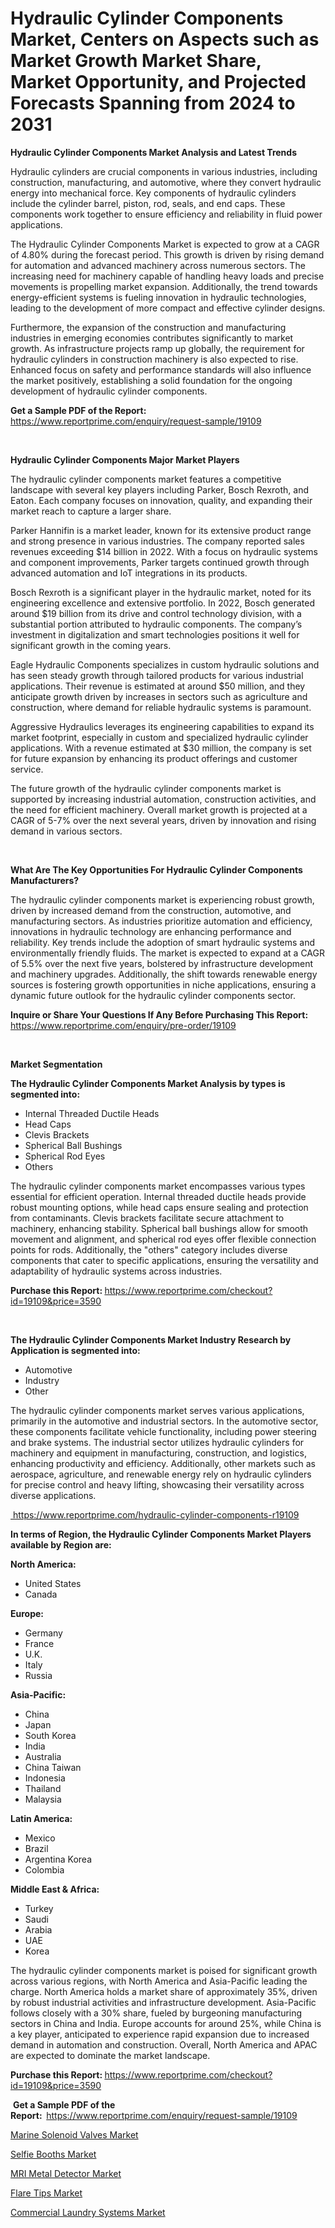 <p><h1>Hydraulic Cylinder Components Market, Centers on Aspects such as Market Growth Market Share, Market Opportunity, and Projected Forecasts Spanning from 2024 to 2031</h1></p><p><strong>Hydraulic Cylinder Components Market Analysis and Latest Trends</strong></p>
<p><p>Hydraulic cylinders are crucial components in various industries, including construction, manufacturing, and automotive, where they convert hydraulic energy into mechanical force. Key components of hydraulic cylinders include the cylinder barrel, piston, rod, seals, and end caps. These components work together to ensure efficiency and reliability in fluid power applications.</p><p>The Hydraulic Cylinder Components Market is expected to grow at a CAGR of 4.80% during the forecast period. This growth is driven by rising demand for automation and advanced machinery across numerous sectors. The increasing need for machinery capable of handling heavy loads and precise movements is propelling market expansion. Additionally, the trend towards energy-efficient systems is fueling innovation in hydraulic technologies, leading to the development of more compact and effective cylinder designs.</p><p>Furthermore, the expansion of the construction and manufacturing industries in emerging economies contributes significantly to market growth. As infrastructure projects ramp up globally, the requirement for hydraulic cylinders in construction machinery is also expected to rise. Enhanced focus on safety and performance standards will also influence the market positively, establishing a solid foundation for the ongoing development of hydraulic cylinder components.</p></p>
<p><strong>Get a Sample PDF of the Report:&nbsp;</strong> <a href="https://www.reportprime.com/enquiry/request-sample/19109?utm_campaign=10&utm_medium=2&utm_source=Github&utm_content=ia&utm_term=25122024&utm_id=hydraulic-cylinder-components">https://www.reportprime.com/enquiry/request-sample/19109</a></p>
<p>&nbsp;</p>
<p><strong>Hydraulic Cylinder Components Major Market Players</strong></p>
<p><p>The hydraulic cylinder components market features a competitive landscape with several key players including Parker, Bosch Rexroth, and Eaton. Each company focuses on innovation, quality, and expanding their market reach to capture a larger share.</p><p>Parker Hannifin is a market leader, known for its extensive product range and strong presence in various industries. The company reported sales revenues exceeding $14 billion in 2022. With a focus on hydraulic systems and component improvements, Parker targets continued growth through advanced automation and IoT integrations in its products.</p><p>Bosch Rexroth is a significant player in the hydraulic market, noted for its engineering excellence and extensive portfolio. In 2022, Bosch generated around $19 billion from its drive and control technology division, with a substantial portion attributed to hydraulic components. The company’s investment in digitalization and smart technologies positions it well for significant growth in the coming years.</p><p>Eagle Hydraulic Components specializes in custom hydraulic solutions and has seen steady growth through tailored products for various industrial applications. Their revenue is estimated at around $50 million, and they anticipate growth driven by increases in sectors such as agriculture and construction, where demand for reliable hydraulic systems is paramount.</p><p>Aggressive Hydraulics leverages its engineering capabilities to expand its market footprint, especially in custom and specialized hydraulic cylinder applications. With a revenue estimated at $30 million, the company is set for future expansion by enhancing its product offerings and customer service.</p><p>The future growth of the hydraulic cylinder components market is supported by increasing industrial automation, construction activities, and the need for efficient machinery. Overall market growth is projected at a CAGR of 5-7% over the next several years, driven by innovation and rising demand in various sectors.</p></p>
<p>&nbsp;</p>
<p><strong>What Are The Key Opportunities For Hydraulic Cylinder Components Manufacturers?</strong></p>
<p><p>The hydraulic cylinder components market is experiencing robust growth, driven by increased demand from the construction, automotive, and manufacturing sectors. As industries prioritize automation and efficiency, innovations in hydraulic technology are enhancing performance and reliability. Key trends include the adoption of smart hydraulic systems and environmentally friendly fluids. The market is expected to expand at a CAGR of 5.5% over the next five years, bolstered by infrastructure development and machinery upgrades. Additionally, the shift towards renewable energy sources is fostering growth opportunities in niche applications, ensuring a dynamic future outlook for the hydraulic cylinder components sector.</p></p>
<p><strong>Inquire or Share Your Questions If Any Before Purchasing This Report:</strong> <a href="https://www.reportprime.com/enquiry/pre-order/19109?utm_campaign=10&utm_medium=2&utm_source=Github&utm_content=ia&utm_term=25122024&utm_id=hydraulic-cylinder-components">https://www.reportprime.com/enquiry/pre-order/19109</a></p>
<p>&nbsp;</p>
<p><strong>Market Segmentation</strong></p>
<p><strong>The Hydraulic Cylinder Components Market Analysis by types is segmented into:</strong></p>
<p><ul><li>Internal Threaded Ductile Heads</li><li>Head Caps</li><li>Clevis Brackets</li><li>Spherical Ball Bushings</li><li>Spherical Rod Eyes</li><li>Others</li></ul></p>
<p><p>The hydraulic cylinder components market encompasses various types essential for efficient operation. Internal threaded ductile heads provide robust mounting options, while head caps ensure sealing and protection from contaminants. Clevis brackets facilitate secure attachment to machinery, enhancing stability. Spherical ball bushings allow for smooth movement and alignment, and spherical rod eyes offer flexible connection points for rods. Additionally, the "others" category includes diverse components that cater to specific applications, ensuring the versatility and adaptability of hydraulic systems across industries.</p></p>
<p><strong>Purchase this Report:&nbsp;</strong><a href="https://www.reportprime.com/checkout?id=19109&price=3590&utm_campaign=10&utm_medium=2&utm_source=Github&utm_content=ia&utm_term=25122024&utm_id=hydraulic-cylinder-components">https://www.reportprime.com/checkout?id=19109&price=3590</a></p>
<p>&nbsp;</p>
<p><strong>The Hydraulic Cylinder Components Market Industry Research by Application is segmented into:</strong></p>
<p><ul><li>Automotive</li><li>Industry</li><li>Other</li></ul></p>
<p><p>The hydraulic cylinder components market serves various applications, primarily in the automotive and industrial sectors. In the automotive sector, these components facilitate vehicle functionality, including power steering and brake systems. The industrial sector utilizes hydraulic cylinders for machinery and equipment in manufacturing, construction, and logistics, enhancing productivity and efficiency. Additionally, other markets such as aerospace, agriculture, and renewable energy rely on hydraulic cylinders for precise control and heavy lifting, showcasing their versatility across diverse applications.</p></p>
<p><a href="https://www.reportprime.com/hydraulic-cylinder-components-r19109?utm_campaign=10&utm_medium=2&utm_source=Github&utm_content=ia&utm_term=25122024&utm_id=hydraulic-cylinder-components">&nbsp;https://www.reportprime.com/hydraulic-cylinder-components-r19109</a></p>
<p><strong>In terms of Region, the Hydraulic Cylinder Components Market Players available by Region are:</strong></p>
<p>
    <p> <strong> North America: </strong>
        <ul>
            <li>United States</li>
            <li>Canada</li>
        </ul>
        </p> 
    <p> <strong> Europe: </strong>
        <ul>
            <li>Germany</li>
            <li>France</li>
            <li>U.K.</li>
            <li>Italy</li>
            <li>Russia</li>
        </ul>
        </p> 
    <p> <strong> Asia-Pacific: </strong>
        <ul>
            <li>China</li>
            <li>Japan</li>
            <li>South Korea</li>
            <li>India</li>
            <li>Australia</li>
            <li>China Taiwan</li>
            <li>Indonesia</li>
            <li>Thailand</li>
            <li>Malaysia</li>
        </ul>
        </p> 
    <p> <strong> Latin America: </strong>
        <ul>
            <li>Mexico</li>
            <li>Brazil</li>
            <li>Argentina Korea</li>
            <li>Colombia</li>
        </ul>
        </p> 
    <p> <strong> Middle East & Africa: </strong>
        <ul>
            <li>Turkey</li>
            <li>Saudi</li>
            <li>Arabia</li>
            <li>UAE</li>
            <li>Korea</li>
        </ul>
    </p>
    </p>
<p><p>The hydraulic cylinder components market is poised for significant growth across various regions, with North America and Asia-Pacific leading the charge. North America holds a market share of approximately 35%, driven by robust industrial activities and infrastructure development. Asia-Pacific follows closely with a 30% share, fueled by burgeoning manufacturing sectors in China and India. Europe accounts for around 25%, while China is a key player, anticipated to experience rapid expansion due to increased demand in automation and construction. Overall, North America and APAC are expected to dominate the market landscape.</p></p>
<p><strong>Purchase this Report: </strong><a href="https://www.reportprime.com/checkout?id=19109&price=3590&utm_campaign=10&utm_medium=2&utm_source=Github&utm_content=ia&utm_term=25122024&utm_id=hydraulic-cylinder-components">https://www.reportprime.com/checkout?id=19109&price=3590</a></p>
<p>&nbsp;<strong>Get a Sample PDF of the Report:&nbsp;&nbsp;</strong><a href="https://www.reportprime.com/enquiry/request-sample/19109?utm_campaign=10&utm_medium=2&utm_source=Github&utm_content=ia&utm_term=25122024&utm_id=hydraulic-cylinder-components">https://www.reportprime.com/enquiry/request-sample/19109</a></p>
<p><strong></strong></p>
<p><p><a href="https://www.linkedin.com/pulse/marine-solenoid-valves-market-trends-share-analysis-size-growing-36xkf?utm_campaign=10&utm_medium=2&utm_source=Github&utm_content=ia&utm_term=25122024&utm_id=hydraulic-cylinder-components">Marine Solenoid Valves Market</a></p><p><a href="https://www.linkedin.com/pulse/exploring-growth-opportunities-selfie-booths-market-2024-2031-jgcnf?utm_campaign=10&utm_medium=2&utm_source=Github&utm_content=ia&utm_term=25122024&utm_id=hydraulic-cylinder-components">Selfie Booths Market</a></p><p><a href="https://github.com/ygfu6u/Market-Research-Report-List-1/blob/main/mri-metal-detector-market.md?utm_campaign=10&utm_medium=2&utm_source=Github&utm_content=ia&utm_term=25122024&utm_id=hydraulic-cylinder-components">MRI Metal Detector Market</a></p><p><a href="https://github.com/JubayerMia832/Market-Research-Report-List-1/blob/main/flare-tips-market.md?utm_campaign=10&utm_medium=2&utm_source=Github&utm_content=ia&utm_term=25122024&utm_id=hydraulic-cylinder-components">Flare Tips Market</a></p><p><a href="https://www.linkedin.com/pulse/commercial-laundry-systems-market-report-anticipated-cagr-cyalf?utm_campaign=10&utm_medium=2&utm_source=Github&utm_content=ia&utm_term=25122024&utm_id=hydraulic-cylinder-components">Commercial Laundry Systems Market</a></p></p>